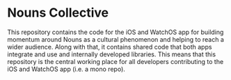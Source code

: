 # Nouns Collective
This repository contains the code for the iOS and WatchOS app for building momentum around Nouns as a cultural phenomenon and helping to reach a wider audience. Along with that, it contains shared code that both apps integrate and use and internally developed libraries. This means that this repository is the central working place for all developers contributing to the iOS and WatchOS app (i.e. a mono repo).

